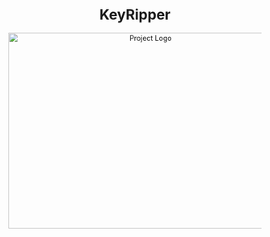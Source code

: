 <h1 align="center">KeyRipper</h1>

<p align="center">
  <img src="https://private-user-images.githubusercontent.com/108025321/354837280-ddd1d2f4-8631-4057-9cf8-711b5cd17309.png?jwt=eyJhbGciOiJIUzI1NiIsInR5cCI6IkpXVCJ9.eyJpc3MiOiJnaXRodWIuY29tIiwiYXVkIjoicmF3LmdpdGh1YnVzZXJjb250ZW50LmNvbSIsImtleSI6ImtleTUiLCJleHAiOjE3MjI3MTEyNjQsIm5iZiI6MTcyMjcxMDk2NCwicGF0aCI6Ii8xMDgwMjUzMjEvMzU0ODM3MjgwLWRkZDFkMmY0LTg2MzEtNDA1Ny05Y2Y4LTcxMWI1Y2QxNzMwOS5wbmc_WC1BbXotQWxnb3JpdGhtPUFXUzQtSE1BQy1TSEEyNTYmWC1BbXotQ3JlZGVudGlhbD1BS0lBVkNPRFlMU0E1M1BRSzRaQSUyRjIwMjQwODAzJTJGdXMtZWFzdC0xJTJGczMlMkZhd3M0X3JlcXVlc3QmWC1BbXotRGF0ZT0yMDI0MDgwM1QxODQ5MjRaJlgtQW16LUV4cGlyZXM9MzAwJlgtQW16LVNpZ25hdHVyZT01NzQwZTQ3ZjIyYTQwNjhjZmRhNzg1NDA1MWZmM2UwYjlhMDY1NGUxOGE0NmExNWVkYzAwNjY1OWU2MjYzNTA4JlgtQW16LVNpZ25lZEhlYWRlcnM9aG9zdCZhY3Rvcl9pZD0wJmtleV9pZD0wJnJlcG9faWQ9MCJ9.oeNXajtFD7kZhHUSeX8hUIwqKSp9asr9QILJLHROaMU"
       alt="Project Logo" width="550" height="390">
</p>
